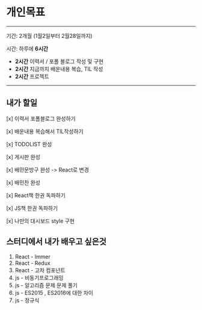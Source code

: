 # 개인목표

---

기간: 2개월 (1월2일부터 2월28일까지)

시간: 하루에 **6시간**

- **2시간** 이력서 / 포폴 블로그 작성 및 구현
- **2시간** 지금까지 배운내용 복습, TIL 작성
- **2시간** 프로젝트

---

## 내가 할일

[x] 이력서 포폴블로그 완성하기

[x] 배운내용 복습해서 TIL작성하기

[x] TODOLIST 완성

[x] 게시판 완성

[x] 배민문방구 완성 -> React로 변경

[x] 배민찬 완성

[x] React책 한권 독파하기

[x] JS책 한권 독파하기

[x] 나만의 대시보드 style 구현

## 스터디에서 내가 배우고 싶은것

1. React - lmmer
1. React - Redux
1. React - 고차 컴포넌트
1. js - 비동기프로그래밍
1. js - 알고리즘 문제 문제 풀기
1. js - ES2015 , ES2016에 대한 차이
1. js - 정규식
